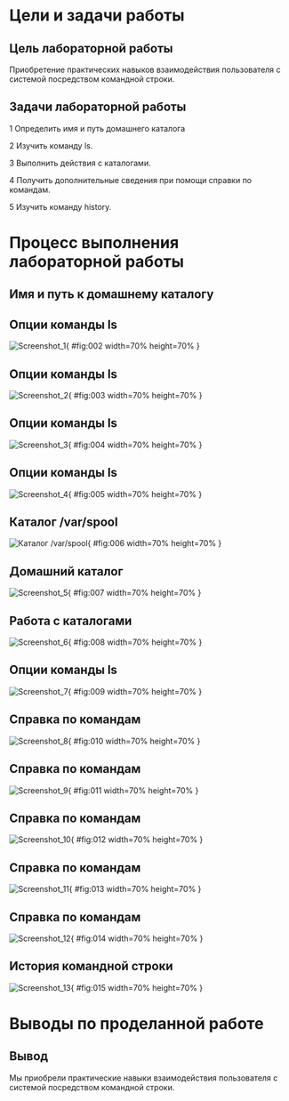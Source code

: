 ﻿# **Цели и задачи работы**
## **Цель лабораторной работы**
Приобретение практических навыков взаимодействия пользователя с системой посредством командной строки.
## **Задачи лабораторной работы**
1 Определить имя и путь домашнего каталога

2 Изучить команду ls.

3 Выполнить действия с каталогами.

4 Получить дополнительные сведения при помощи справки по командам.

5 Изучить команду history.
# **Процесс выполнения лабораторной работы**
## **Имя и путь к домашнему каталогу**
## **Опции команды ls**
![](Aspose.Words.4e153038-57e9-4afc-959d-0f49e5e35646.001.png "Screenshot_1"){ #fig:002 width=70% height=70% }
## **Опции команды ls**
![](Aspose.Words.4e153038-57e9-4afc-959d-0f49e5e35646.002.png "Screenshot_2"){ #fig:003 width=70% height=70% }
## **Опции команды ls**
![](Aspose.Words.4e153038-57e9-4afc-959d-0f49e5e35646.003.png "Screenshot_3"){ #fig:004 width=70% height=70% }
## **Опции команды ls**
![](Aspose.Words.4e153038-57e9-4afc-959d-0f49e5e35646.004.png "Screenshot_4"){ #fig:005 width=70% height=70% }
## **Каталог /var/spool**
![Каталог /var/spool](Aspose.Words.4e153038-57e9-4afc-959d-0f49e5e35646.005.png){ #fig:006 width=70% height=70% }
## **Домашний каталог**
![](Aspose.Words.4e153038-57e9-4afc-959d-0f49e5e35646.006.png "Screenshot_5"){ #fig:007 width=70% height=70% }
## **Работа с каталогами**
![](Aspose.Words.4e153038-57e9-4afc-959d-0f49e5e35646.007.png "Screenshot_6"){ #fig:008 width=70% height=70% }
## **Опции команды ls**
![](Aspose.Words.4e153038-57e9-4afc-959d-0f49e5e35646.008.png "Screenshot_7"){ #fig:009 width=70% height=70% }
## **Справка по командам**
![](Aspose.Words.4e153038-57e9-4afc-959d-0f49e5e35646.009.png "Screenshot_8"){ #fig:010 width=70% height=70% }
## **Справка по командам**
![](Aspose.Words.4e153038-57e9-4afc-959d-0f49e5e35646.010.png "Screenshot_9"){ #fig:011 width=70% height=70% }
## **Справка по командам**
![](Aspose.Words.4e153038-57e9-4afc-959d-0f49e5e35646.011.png "Screenshot_10"){ #fig:012 width=70% height=70% }
## **Справка по командам**
![](Aspose.Words.4e153038-57e9-4afc-959d-0f49e5e35646.012.png "Screenshot_11"){ #fig:013 width=70% height=70% }
## **Справка по командам**
![](Aspose.Words.4e153038-57e9-4afc-959d-0f49e5e35646.013.png "Screenshot_12"){ #fig:014 width=70% height=70% }
## **История командной строки**
![](Aspose.Words.4e153038-57e9-4afc-959d-0f49e5e35646.014.png "Screenshot_13"){ #fig:015 width=70% height=70% }
# **Выводы по проделанной работе**
## **Вывод**
Мы приобрели практические навыки взаимодействия пользователя с системой посредством командной строки.

